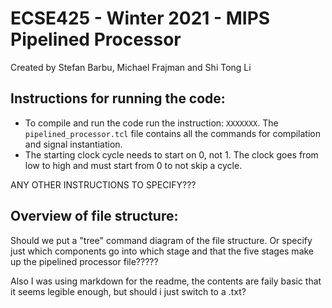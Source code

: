 # ECSE425 - Winter 2021 - MIPS Pipelined Processor
Created by Stefan Barbu, Michael Frajman and Shi Tong Li

## Instructions for running the code:
- To compile and run the code run the instruction: `XXXXXXX`. The `pipelined_processor.tcl` file contains all the commands for compilation and signal instantiation.
- The starting clock cycle needs to start on 0, not 1. The clock goes from low to high and must start from 0 to not skip a cycle.

ANY OTHER INSTRUCTIONS TO SPECIFY???

## Overview of file structure:
Should we put a "tree" command diagram of the file structure. Or specify just which components go into which stage and that the five stages make up the 
pipelined processor file?????

Also I was using markdown for the readme, the contents are faily basic that it seems legible enough, but should i just switch to a .txt?
